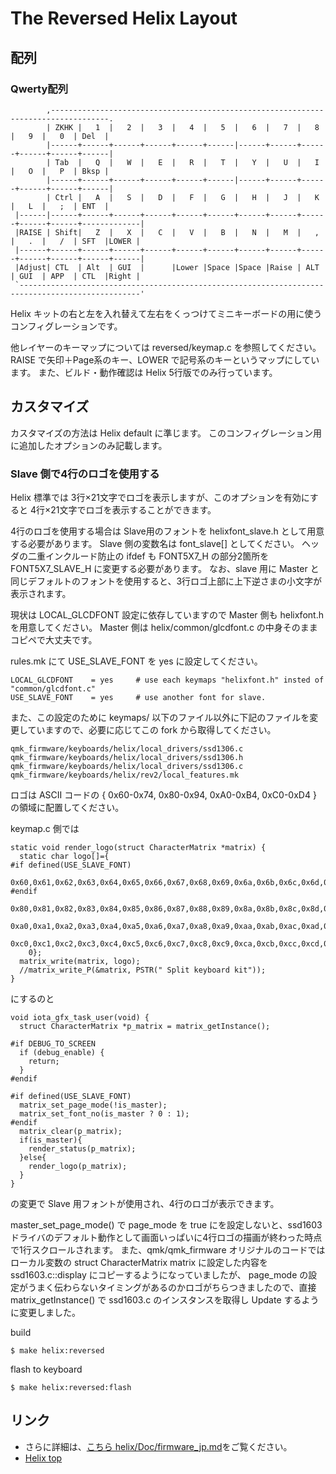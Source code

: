 # The Reversed Helix Layout
## 配列

### Qwerty配列

```
        ,-----------------------------------------------------------------------------------.
        | ZKHK |   1  |   2  |   3  |   4  |   5  |   6  |   7  |   8  |   9  |   0  | Del  |
        |------+------+------+------+------+------|------+------+------+------+------+------|
        | Tab  |   Q  |   W  |   E  |   R  |   T  |   Y  |   U  |   I  |   O  |   P  | Bksp |
        |------+------+------+------+------+------|------+------+------+------+------+------|
        | Ctrl |   A  |   S  |   D  |   F  |   G  |   H  |   J  |   K  |   L  |   ;  | ENT  |
 |------|------+------+------+------+------+------+------+------+------+------+------+-------------|
 |RAISE | Shift|   Z  |   X  |   C  |   V  |   B  |   N  |   M  |   ,  |   .  |   /  | SFT  |LOWER |
 |------+------+------+------+------+------+------+------+------+------+------+------+------+------|
 |Adjust| CTL  | Alt  | GUI  |      |Lower |Space |Space |Raise | ALT  | GUI  | APP  | CTL  |Right |
 `-------------------------------------------------------------------------------------------------'
```

Helix キットの右と左を入れ替えて左右をくっつけてミニキーボードの用に使うコンフィグレーションです。

他レイヤーのキーマップについては reversed/keymap.c を参照してください。
RAISE で矢印＋Page系のキー、LOWER で記号系のキーというマップにしています。
また、ビルド・動作確認は Helix 5行版でのみ行っています。

## カスタマイズ
カスタマイズの方法は Helix default に準じます。
このコンフィグレーション用に追加したオプションのみ記載します。

### Slave 側で4行のロゴを使用する

Helix 標準では 3行×21文字でロゴを表示しますが、このオプションを有効にすると 4行×21文字でロゴを表示することができます。

4行のロゴを使用する場合は Slave用のフォントを helixfont_slave.h として用意する必要があります。
Slave 側の変数名は font_slave[] としてください。 ヘッダの二重インクルード防止の ifdef も FONT5X7_H の部分2箇所を FONT5X7_SLAVE_H に変更する必要があります。  なお、slave 用に Master と同じデフォルトのフォントを使用すると、3行ロゴ上部に上下逆さまの小文字が表示されます。

現状は LOCAL_GLCDFONT 設定に依存していますので Master 側も helixfont.h を用意してください。
Master 側は helix/common/glcdfont.c の中身そのままコピペで大丈夫です。

rules.mk にて USE_SLAVE_FONT を yes に設定してください。


```
LOCAL_GLCDFONT    = yes     # use each keymaps "helixfont.h" insted of "common/glcdfont.c"
USE_SLAVE_FONT    = yes     # use another font for slave.
```

また、この設定のために keymaps/ 以下のファイル以外に下記のファイルを変更していますので、必要に応じてこの fork から取得してください。
```
qmk_firmware/keyboards/helix/local_drivers/ssd1306.c
qmk_firmware/keyboards/helix/local_drivers/ssd1306.h
qmk_firmware/keyboards/helix/local_drivers/ssd1306.c
qmk_firmware/keyboards/helix/rev2/local_features.mk
```

ロゴは ASCII コードの { 0x60-0x74, 0x80-0x94, 0xA0-0xB4, 0xC0-0xD4 } の領域に配置してください。

keymap.c 側では
```
static void render_logo(struct CharacterMatrix *matrix) {
  static char logo[]={
#if defined(USE_SLAVE_FONT)
    0x60,0x61,0x62,0x63,0x64,0x65,0x66,0x67,0x68,0x69,0x6a,0x6b,0x6c,0x6d,0x6e,0x6f,0x70,0x71,0x72,0x73,0x74,
#endif
    0x80,0x81,0x82,0x83,0x84,0x85,0x86,0x87,0x88,0x89,0x8a,0x8b,0x8c,0x8d,0x8e,0x8f,0x90,0x91,0x92,0x93,0x94,
    0xa0,0xa1,0xa2,0xa3,0xa4,0xa5,0xa6,0xa7,0xa8,0xa9,0xaa,0xab,0xac,0xad,0xae,0xaf,0xb0,0xb1,0xb2,0xb3,0xb4,
    0xc0,0xc1,0xc2,0xc3,0xc4,0xc5,0xc6,0xc7,0xc8,0xc9,0xca,0xcb,0xcc,0xcd,0xce,0xcf,0xd0,0xd1,0xd2,0xd3,0xd4,
    0};
  matrix_write(matrix, logo);
  //matrix_write_P(&matrix, PSTR(" Split keyboard kit"));
}
```

にするのと

```
void iota_gfx_task_user(void) {
  struct CharacterMatrix *p_matrix = matrix_getInstance();

#if DEBUG_TO_SCREEN
  if (debug_enable) {
    return;
  }
#endif

#if defined(USE_SLAVE_FONT)
  matrix_set_page_mode(!is_master);
  matrix_set_font_no(is_master ? 0 : 1);
#endif
  matrix_clear(p_matrix);
  if(is_master){
    render_status(p_matrix);
  }else{
    render_logo(p_matrix);
  }
}
```

の変更で Slave 用フォントが使用され、4行のロゴが表示できます。

master_set_page_mode() で page_mode を true にを設定しないと、ssd1603 ドライバのデフォルト動作として画面いっぱいに4行ロゴの描画が終わった時点で1行スクロールされます。 また、qmk/qmk_firmware オリジナルのコードではローカル変数の struct CharacterMatrix matrix に設定した内容を ssd1603.c::display にコピーするようになっていましたが、 page_mode の設定がうまく伝わらないタイミングがあるのかロゴがちらつきましたので、直接 matrix_getInstance() で ssd1603.c のインスタンスを取得し Update するように変更しました。

build
```
$ make helix:reversed
```

flash to keyboard
```
$ make helix:reversed:flash

```

## リンク

* さらに詳細は、[こちら helix/Doc/firmware_jp.md](https://github.com/MakotoKurauchi/helix/blob/master/Doc/firmware_jp.md)をご覧ください。
* [Helix top](https://github.com/MakotoKurauchi/helix)
